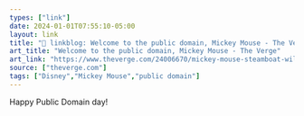 ```yaml
---
types: ["link"]
date: 2024-01-01T07:55:10-05:00
layout: link
title: "🔗 linkblog: Welcome to the public domain, Mickey Mouse - The Verge'"
art_title: "Welcome to the public domain, Mickey Mouse - The Verge"
art_link: "https://www.theverge.com/24006670/mickey-mouse-steamboat-willie-enters-copyright-public-domain-2024"
source: ["theverge.com"]
tags: ["Disney","Mickey Mouse","public domain"]
---
```

Happy Public Domain day!
